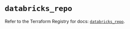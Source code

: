 # `databricks_repo`

Refer to the Terraform Registry for docs: [`databricks_repo`](https://registry.terraform.io/providers/databricks/databricks/1.72.0/docs/resources/repo).
